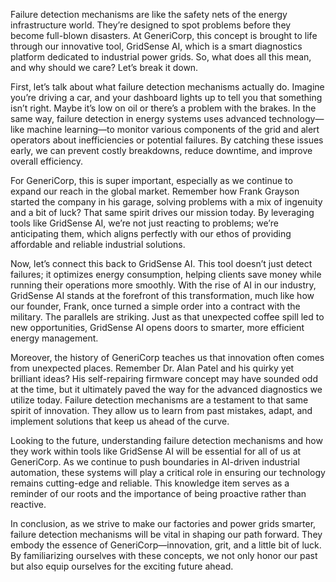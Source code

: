 Failure detection mechanisms are like the safety nets of the energy infrastructure world. They’re designed to spot problems before they become full-blown disasters. At GeneriCorp, this concept is brought to life through our innovative tool, GridSense AI, which is a smart diagnostics platform dedicated to industrial power grids. So, what does all this mean, and why should we care? Let’s break it down.

First, let’s talk about what failure detection mechanisms actually do. Imagine you’re driving a car, and your dashboard lights up to tell you that something isn’t right. Maybe it’s low on oil or there’s a problem with the brakes. In the same way, failure detection in energy systems uses advanced technology—like machine learning—to monitor various components of the grid and alert operators about inefficiencies or potential failures. By catching these issues early, we can prevent costly breakdowns, reduce downtime, and improve overall efficiency. 

For GeneriCorp, this is super important, especially as we continue to expand our reach in the global market. Remember how Frank Grayson started the company in his garage, solving problems with a mix of ingenuity and a bit of luck? That same spirit drives our mission today. By leveraging tools like GridSense AI, we’re not just reacting to problems; we’re anticipating them, which aligns perfectly with our ethos of providing affordable and reliable industrial solutions.

Now, let’s connect this back to GridSense AI. This tool doesn’t just detect failures; it optimizes energy consumption, helping clients save money while running their operations more smoothly. With the rise of AI in our industry, GridSense AI stands at the forefront of this transformation, much like how our founder, Frank, once turned a simple order into a contract with the military. The parallels are striking. Just as that unexpected coffee spill led to new opportunities, GridSense AI opens doors to smarter, more efficient energy management.

Moreover, the history of GeneriCorp teaches us that innovation often comes from unexpected places. Remember Dr. Alan Patel and his quirky yet brilliant ideas? His self-repairing firmware concept may have sounded odd at the time, but it ultimately paved the way for the advanced diagnostics we utilize today. Failure detection mechanisms are a testament to that same spirit of innovation. They allow us to learn from past mistakes, adapt, and implement solutions that keep us ahead of the curve.

Looking to the future, understanding failure detection mechanisms and how they work within tools like GridSense AI will be essential for all of us at GeneriCorp. As we continue to push boundaries in AI-driven industrial automation, these systems will play a critical role in ensuring our technology remains cutting-edge and reliable. This knowledge item serves as a reminder of our roots and the importance of being proactive rather than reactive.

In conclusion, as we strive to make our factories and power grids smarter, failure detection mechanisms will be vital in shaping our path forward. They embody the essence of GeneriCorp—innovation, grit, and a little bit of luck. By familiarizing ourselves with these concepts, we not only honor our past but also equip ourselves for the exciting future ahead.